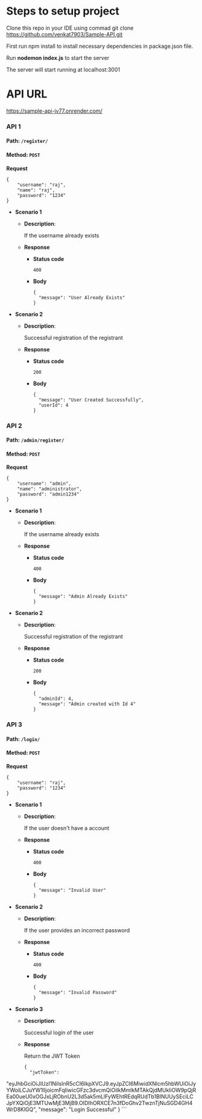 # Steps to setup project

Clone this repo in your IDE using commad git clone https://github.com/venkat7903/Sample-API.git

First run npm install to install necessary dependencies in package.json file.

Run **nodemon index.js** to start the server

The server will start running at localhost:3001

# API URL
https://sample-api-jv77.onrender.com/

<Section id="section1" >
  
### API 1

#### Path: `/register/`

#### Method: `POST`

**Request**

```
{
    "username": "raj",
    "name": "raj",
    "password": "1234"
}
```

- **Scenario 1**

  - **Description**:

    If the username already exists

  - **Response**
    - **Status code**
      ```
      400
      ```
    - **Body**
      ```
      {
        "message": "User Already Exists"
      }
      ```
      
- **Scenario 2**

  - **Description**:

    Successful registration of the registrant

  - **Response**

    - **Status code**

      ```
      200
      ```

    - **Body**
      ```
      {
        "message": "User Created Successfully",
        "userId": 4
      }
      ```

</Section>

<Section id="section2" >
  
### API 2

#### Path: `/admin/register/`

#### Method: `POST`

**Request**

```
{
    "username": "admin",
    "name": "administrator",
    "password": "admin1234"
}
```

- **Scenario 1**

  - **Description**:

    If the username already exists

  - **Response**
    - **Status code**
      ```
      400
      ```
    - **Body**
      ```
      {
        "message": "Admin Already Exists"
      }
      ```
      
- **Scenario 2**

  - **Description**:

    Successful registration of the registrant

  - **Response**

    - **Status code**

      ```
      200
      ```

    - **Body**
      ```
      {
        "adminId": 4,
        "message": "Admin created with Id 4"
      }
      ```

</Section>

<Section id="section3">

### API 3

#### Path: `/login/`

#### Method: `POST`

**Request**

```
{
    "username": "raj",
    "password": "1234"
}
```

- **Scenario 1**

  - **Description**:

    If the user doesn't have a account

  - **Response**
    - **Status code**
      ```
      400
      ```
    - **Body**
      ```
      {
        "message": "Invalid User"
      }
      ```

- **Scenario 2**

  - **Description**:

    If the user provides an incorrect password

  - **Response**
    - **Status code**
      ```
      400
      ```
    - **Body**
      ```
      {
        "message": "Invalid Password"
      }
      ```

- **Scenario 3**

  - **Description**:

    Successful login of the user

  - **Response**

    Return the JWT Token

    ```
    {
      "jwtToken":          
"eyJhbGciOiJIUzI1NiIsInR5cCI6IkpXVCJ9.eyJpZCI6MiwidXNlcm5hbWUiOiJyYWoiLCJuYW1lIjoicmFqIiwicGFzc3dvcmQiOiIkMmIkMTAkQjdMUkliOW9pQjREa00ueU0xOGJxLjRObnU2L3d5ak5mLlFyWEhtREdqRUdTb1BlNUUySEciLCJpYXQiOjE3MTUwMjE3MjB9.OIDIhORXCE7n3fDoGhv2TwznTjNuSGD4GH4WrD8KlGQ",
      "message": "Login Successful"
    }
    ```

</Section>
